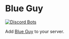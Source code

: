 # Blue Guy

[![Discord Bots](https://top.gg/api/widget/702375332317233234.svg)](https://top.gg/bot/702375332317233234)

Add [Blue Guy](https://top.gg/bot/702375332317233234) to your server.

